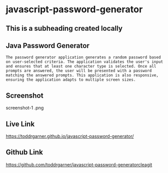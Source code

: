 # javascript-password-generator

## This is a subheading created locally

## Java Password Generator

```
The password generator application generates a random password based on user-selected criteria. The application validates the user's input and ensures that at least one character type is selected. Once all prompts are answered, the user will be presented with a password matching the answered prompts. This application is also responsive, ensuring the application adapts to multiple screen sizes.
```

## Screenshot
screenshot-1 .png

## Live Link
https://toddrgarner.github.io/javascript-password-generator/

## Github Link
https://github.com/toddrgarner/javascript-password-generatorcleagit 